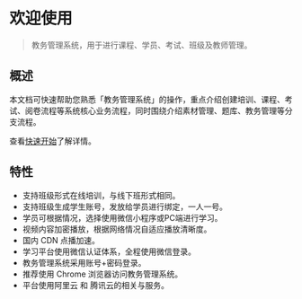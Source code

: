 # 欢迎使用

> 教务管理系统，用于进行课程、学员、考试、班级及教师管理。

## 概述

本文档可快速帮助您熟悉「教务管理系统」的操作，重点介绍创建培训、课程、考试、阅卷流程等系统核心业务流程，同时围绕介绍素材管理、题库、教务管理等分支流程。

查看[快速开始](zh-cn/quickstart.md)了解详情。

## 特性

- 支持班级形式在线培训，与线下班形式相同。
- 支持班级生成学生账号，发放给学员进行绑定，一人一号。
- 学员可根据情况，选择使用微信小程序或PC端进行学习。
- 视频内容加密播放，根据网络情况自适应播放清晰度。
- 国内 CDN 点播加速。
- 学习平台使用微信认证体系，全程使用微信登录。
- 教务管理系统采用账号+密码登录。
- 推荐使用 Chrome 浏览器访问教务管理系统。
- 平台使用阿里云 和 腾讯云的相关与服务。

